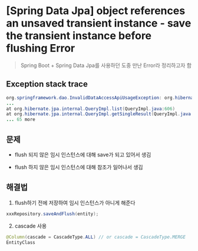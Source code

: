 # [Spring Data Jpa] object references an unsaved transient instance - save the transient instance before flushing Error
> Spring Boot + Spring Data Jpa를 사용하던 도중 만난 Error라 정리하고자 함

## Exception stack trace
```java
org.springframework.dao.InvalidDataAccessApiUsageException: org.hibernate.TransientPropertyValueException: object references an unsaved transient instance - save the transient instance before flushing 
...
at org.hibernate.jpa.internal.QueryImpl.list(QueryImpl.java:606)
at org.hibernate.jpa.internal.QueryImpl.getSingleResult(QueryImpl.java:529)
... 65 more
```

## 문제
* flush 되지 않은 임시 인스턴스에 대해 save가 되고 있어서 생김

* flush 하지 않은 임시 인스턴스에 대해 참조가 일어나서 생김

## 해결법
1. flush하기 전에 저장하여 임시 인스턴스가 아니게 해준다
```java
xxxRepository.saveAndFlush(entity);
```

2. cascade 사용
```java
@Column(cascade = CascadeType.ALL) // or cascade = CascadeType.MERGE
EntityClass
```
